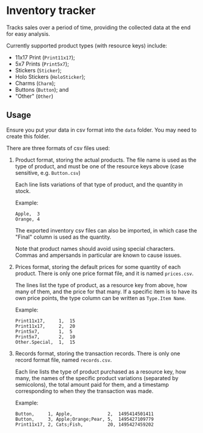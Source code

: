 # Inventory tracker

Tracks sales over a period of time, providing the collected data at the end for
easy analysis.

Currently supported product types (with resource keys) include:
*   11x17 Print (`Print11x17`);
*   5x7 Prints (`Print5x7`);
*   Stickers (`Sticker`);
*   Holo Stickers (`HoloSticker`);
*   Charms (`Charm`);
*   Buttons (`Button`); and
*   "Other" (`Other`)

## Usage

Ensure you put your data in csv format into the `data` folder. You may need to
create this folder.

There are three formats of csv files used:

1.  Product format, storing the actual products. The file name is used as the
    type of product, and must be one of the resource keys above (case sensitive,
    e.g. `Button.csv`)

    Each line lists variations of that type of product, and the quantity in stock.

    Example:
    ```csv
    Apple,  3
    Orange, 4
    ```

    The exported inventory csv files can also be imported, in which case the
    "Final" column is used as the quantity.

    Note that product names should avoid using special characters. Commas and
    ampersands in particular are known to cause issues.

2.  Prices format, storing the default prices for some quantity of each product.
    There is only one price format file, and it is named `prices.csv`.

    The lines list the type of product, as a resource key from above, how many of
    them, and the price for that many. If a specific item is to have its own
    price points, the type column can be written as `Type.Item Name`.

    Example:
    ```csv
    Print11x17,     1,  15
    Print11x17,     2,  20
    Print5x7,       1,  5
    Print5x7,       2,  10
    Other.Special,  1,  15
    ```

3.  Records format, storing the transaction records. There is only one record format
    file, named `records.csv`.

    Each line lists the type of product purchased as a resource key, how many, the names
    of the specific product variations (separated by semicolons), the total amount
    paid for them, and a timestamp corresponding to when they the transaction was
    made.

    Example:
    ```csv
    Button,     1, Apple,             2,  1495414501411
    Button,     3, Apple;Orange;Pear, 5,  1495427109779
    Print11x17, 2, Cats;Fish,         20, 1495427459202
    ```
